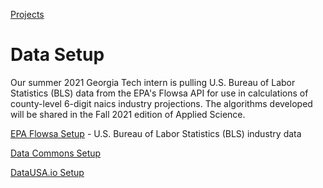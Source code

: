 [Projects](../../../community/)  

# Data Setup

Our summer 2021 Georgia Tech intern is pulling U.S. Bureau of Labor Statistics (BLS) data from the EPA's Flowsa API for use in calculations of county-level 6-digit naics industry projections. The algorithms developed will be shared in the Fall 2021 edition of Applied Science.  

<!--
We're aiming to provide the EPA impact data through Google Data Commons and DataUSA.io.  

We'll start by displaying with Data Commons standardized chart syntax using YAML.  
-->

[EPA Flowsa Setup](flowsa) - U.S. Bureau of Labor Statistics (BLS) industry data  

[Data Commons Setup](datacommons)  

[DataUSA.io Setup](datausa)  


<!--
---
<br>
Are any maps or navigation standards using YAML for layer lists (instead of [json](ga-layers.json)?)  
[YAML Sample](https://nodeca.github.io/js-yaml/) - [Source](https://github.com/nodeca/js-yaml)

-->